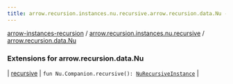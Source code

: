 ```yaml
---
title: arrow.recursion.instances.nu.recursive.arrow.recursion.data.Nu - arrow-instances-recursion
---
```


[arrow-instances-recursion](../../index.html) / [arrow.recursion.instances.nu.recursive](../index.html) / [arrow.recursion.data.Nu](./index.html)

### Extensions for arrow.recursion.data.Nu

| [recursive](recursive.html) | `fun Nu.Companion.recursive(): `[`NuRecursiveInstance`](../../arrow.recursion.instances/-nu-recursive-instance.html) |


